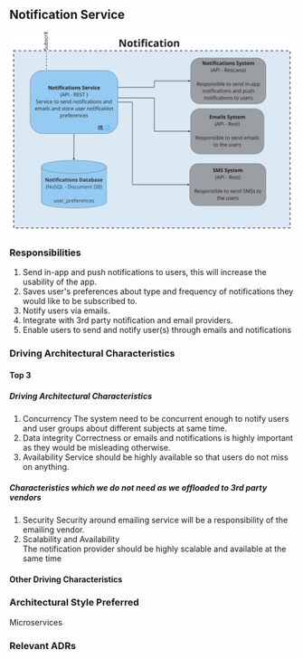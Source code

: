 ## Notification Service
![Image](../diagrams/quanta/notifications-quanta.jpg)

### Responsibilities
1. Send in-app and push notifications to users, this will increase the usability of the app.
2. Saves user's preferences about type and frequency of notifications they would like to be subscribed to.
3. Notify users via emails.
4. Integrate with 3rd party notification and email providers.
4. Enable users to send and notify user(s) through emails and notifications


### Driving Architectural Characteristics
#### Top 3
##### Driving Architectural Characteristics
1. Concurrency
   The system need to be concurrent enough to notify users and user groups about different subjects at same time.
2. Data integrity
   Correctness or emails and notifications is highly important as they would be misleading otherwise.
3. Availability
   Service should be highly available so that users do not miss on anything.

##### Characteristics which we do not need as we offloaded to 3rd party vendors
1. Security
   Security around emailing service will be a responsibility of the emailing vendor.
2. Scalability and Availability  
   The notification provider should be highly scalable and available at the same time


#### Other Driving Characteristics


### Architectural Style Preferred
Microservices

### Relevant ADRs

